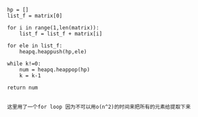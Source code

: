 
        
        hp = []
        list_f = matrix[0]
        
        for i in range(1,len(matrix)):
            list_f = list_f + matrix[i]
        
        for ele in list_f:
            heapq.heappush(hp,ele)
        
        while k!=0:
            num = heapq.heappop(hp)
            k = k-1
        
        return num
         
        
        这里用了一个for loop 因为不可以用o(n^2)的时间来把所有的元素给提取下来
           
           
